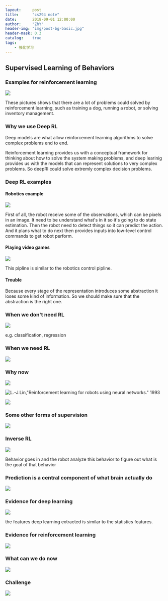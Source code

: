 ```yaml
---
layout:     post
title:      "cs294 note"
date:       2018-09-01 12:00:00
author:     "ZhY"
header-img: "img/post-bg-basic.jpg"
header-mask: 0.3
catalog:    true
tags:
    - 强化学习
---
```


## Supervised Learning of Behaviors

### Examples for reinforcement learning

![](/img/in-post/cs294_01/001.png)

These pictures shows that there are a lot of problems could solved by reinforcement learning, such as training a dog, running a robot, or solving inventory management.

###  Why we use Deep RL

Deep models are what allow reinforcement learning algorithms to solve complex problems end to end.

Reinforcement learning provides us with a conceptual framework for thinking about how to solve the system making problems, and deep learinig provides us with the models that can represent solutions to very complex problems. So deepRl could solve extremly complex decision problems.

### Deep RL examples

#### Robotics example

![](/img/in-post/cs294_01/002.png)

First of all, the robot receive some of the observations, which can be pixels in an image. It need to be understand what's in it so it's going to do state estimation. Then the robot need to detect things so it can predict the action. And it plans what to do next then provides inputs into low-level control commands to get robot perform.

#### Playing video games

![](/img/in-post/cs294_01/003.png)

This pipline is similar to the robotics control pipline.

#### Trouble

Because every stage of the representation introduces some abstraction it loses some kind of information. So we should make sure that the abstraction is the right one.

### When we don't need RL

![](/img/in-post/cs294_01/004.png)

e.g. classification, regression

### When we need RL

![](/img/in-post/cs294_01/005.png)

### Why now

![](/img/in-post/cs294_01/006.png)

![L.-J.Lin,"Reinforcement learning for robots using neural networks." 1993](/img/in-post/cs294/007.png) 

![](/img/in-post/cs294_01/008.png)

### Some other forms of supervision

![](/img/in-post/cs294_01/009.png)

### Inverse RL

![](/img/in-post/cs294_01/010.png)

Behavior goes in and the robot analyze this behavior to figure out what is the goal of that behavior

### Prediction is a central component of what brain actually do

![](/img/in-post/cs294_01/011.png)

### Evidence for deep learning 

![](/img/in-post/cs294_01/012.png)

the features deep learning extracted is similar to the statistics features.

### Evidence for reinforcement learning

![](/img/in-post/cs294_01/013.png)

### What can we do now

![](/img/in-post/cs294_01/014.png)

### Challenge

![](/img/in-post/cs294_01/015.png)
